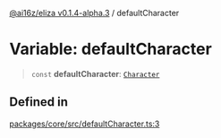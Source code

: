 [@ai16z/eliza v0.1.4-alpha.3](../index.md) / defaultCharacter

# Variable: defaultCharacter

> `const` **defaultCharacter**: [`Character`](../type-aliases/Character.md)

## Defined in

[packages/core/src/defaultCharacter.ts:3](https://github.com/monilpat/eliza/blob/main/packages/core/src/defaultCharacter.ts#L3)
